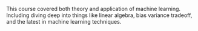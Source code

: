 This course covered both theory and application of machine learning. Including diving deep into things like linear algebra, bias variance tradeoff, and the latest in machine learning techniques.
